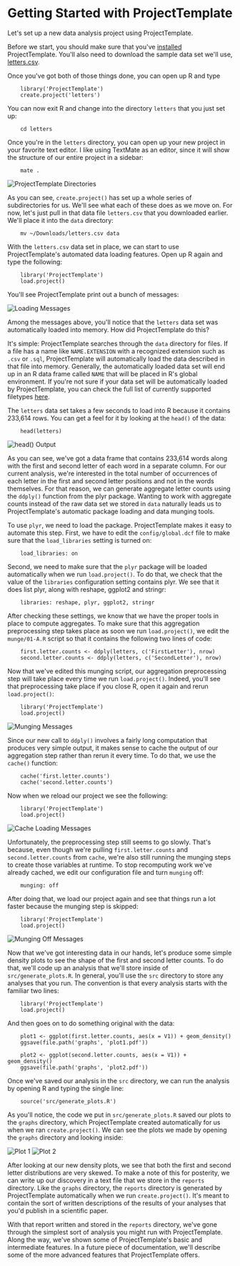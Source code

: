 # Getting Started with ProjectTemplate

Let's set up a new data analysis project using ProjectTemplate.

Before we start, you should make sure that you've [installed](./installing.html) ProjectTemplate. You'll also need to download the sample data set we'll use, [letters.csv](./letters.csv).

Once you've got both of those things done, you can open up R and type

		library('ProjectTemplate')
		create.project('letters')

You can now exit R and change into the directory `letters` that you just set up:

		cd letters

Once you're in the `letters` directory, you can open up your new project in your favorite text editor. I like using TextMate as an editor, since it will show the structure of our entire project in a sidebar:

		mate .

![ProjectTemplate Directories](./directories.jpg)

As you can see, `create.project()` has set up a whole series of subdirectories for us. We'll see what each of these does as we move on. For now, let's just pull in that data file `letters.csv` that you downloaded earlier. We'll place it into the `data` directory:

		mv ~/Downloads/letters.csv data

With the `letters.csv` data set in place, we can start to use ProjectTemplate's automated data loading features. Open up R again and type the following:

		library('ProjectTemplate')
		load.project()

You'll see ProjectTemplate print out a bunch of messages:

![Loading Messages](./loading.jpg)

Among the messages above, you'll notice that the `letters` data set was automatically loaded into memory. How did ProjectTemplate do this?

It's simple: ProjectTemplate searches through the `data` directory for files. If a file has a name like `NAME.EXTENSION` with a recognized extension such as `.csv` or `.sql`, ProjectTemplate will automatically load the data described in that file into memory. Generally, the automatically loaded data set will end up in an R data frame called `NAME` that will be placed in R's global environment. If you're not sure if your data set will be automatically loaded by ProjectTemplate, you can check the full list of currently supported filetypes [here](./file_formats.html).

The `letters` data set takes a few seconds to load into R because it contains 233,614 rows. You can get a feel for it by looking at the `head()` of the data:

		head(letters)

![head() Output](./head.jpg)

As you can see, we've got a data frame that contains 233,614 words along with the first and second letter of each word in a separate column. For our current analysis, we're interested in the total number of occurrences of each letter in the first and second letter positions and not in the words themselves. For that reason, we can generate aggregate letter counts using the `ddply()` function from the plyr package. Wanting to work with aggregate counts instead of the raw data set we stored in `data` naturally leads us to ProjectTemplate's automatic package loading and data munging tools.

To use `plyr`, we need to load the package. ProjectTemplate makes it easy to automate this step. First, we have to edit the `config/global.dcf` file to make sure that the `load_libraries` setting is turned on:

		load_libraries: on

Second, we need to make sure that the `plyr` package will be loaded automatically when we run `load.project()`. To do that, we check that the value of the `libraries` configuration setting contains plyr. We see that it does list plyr, along with reshape, ggplot2 and stringr:

		libraries: reshape, plyr, ggplot2, stringr

After checking these settings, we know that we have the proper tools in place to compute aggregates. To make sure that this aggregation preprocessing step takes place as soon we run `load.project()`, we edit the `munge/01-A.R` script so that it contains the following two lines of code:

		first.letter.counts <- ddply(letters, c('FirstLetter'), nrow)
		second.letter.counts <- ddply(letters, c('SecondLetter'), nrow)

Now that we've edited this munging script, our aggregation preprocessing step will take place every time we run `load.project()`. Indeed, you'll see that preprocessing take place if you close R, open it again and rerun `load.project()`:

		library('ProjectTemplate')
		load.project()

![Munging Messages](./munging.jpg)

Since our new call to `ddply()` involves a fairly long computation that produces very simple output, it makes sense to cache the output of our aggregation step rather than rerun it every time. To do that, we use the `cache()` function:

		cache('first.letter.counts')
		cache('second.letter.counts')

Now when we reload our project we see the following:

		library('ProjectTemplate')
		load.project()

![Cache Loading Messages](./caching.jpg)

Unfortunately, the preprocessing step still seems to go slowly. That's because, even though we're pulling `first.letter.counts` and `second.letter.counts` from `cache`, we're also still running the munging steps to create those variables at runtime. To stop recomputing work we've already cached, we edit our configuration file and turn `munging` off:

		munging: off

After doing that, we load our project again and see that things run a lot faster because the munging step is skipped:

		library('ProjectTemplate')
		load.project()

![Munging Off Messages](./munging_off.jpg)

Now that we've got interesting data in our hands, let's produce some simple density plots to see the shape of the first and second letter counts. To do that, we'll code up an analysis that we'll store inside of `src/generate_plots.R`. In general, you'll use the `src` directory to store any analyses that you run. The convention is that every analysis starts with the familiar two lines:

		library('ProjectTemplate')
		load.project()

And then goes on to do something original with the data:

		plot1 <- ggplot(first.letter.counts, aes(x = V1)) + geom_density()
		ggsave(file.path('graphs', 'plot1.pdf'))
		
		plot2 <- ggplot(second.letter.counts, aes(x = V1)) + geom_density()
		ggsave(file.path('graphs', 'plot2.pdf'))

Once we've saved our analysis in the `src` directory, we can run the analysis by opening R and typing the single line:

		source('src/generate_plots.R')

As you'll notice, the code we put in `src/generate_plots.R` saved our plots to the `graphs` directory, which ProjectTemplate created automatically for us when we ran `create.project()`. We can see the plots we made by opening the `graphs` directory and looking inside:

![Plot 1](./plot1.png)
![Plot 2](./plot2.png)

After looking at our new density plots, we see that both the first and second letter distributions are very skewed. To make a note of this for posterity, we can write up our discovery in a text file that we store in the `reports` directory. Like the `graphs` directory, the `reports` directory is generated by ProjectTemplate automatically when we run `create.project()`. It's meant to contain the sort of written descriptions of the results of your analyses that you'd publish in a scientific paper.

With that report written and stored in the `reports` directory, we've gone through the simplest sort of analysis you might run with ProjectTemplate. Along the way, we've shown some of ProjectTemplate's basic and intermediate features. In a future piece of documentation, we'll describe some of the more advanced features that ProjectTemplate offers.
